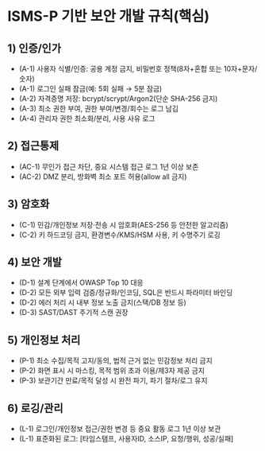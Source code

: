 # ISMS-P 기반 보안 개발 규칙(핵심)

## 1) 인증/인가
- (A-1) 사용자 식별/인증: 공용 계정 금지, 비밀번호 정책(8자+혼합 또는 10자+문자/숫자)
- (A-1) 로그인 실패 잠금(예: 5회 실패 → 5분 잠금)
- (A-2) 자격증명 저장: bcrypt/scrypt/Argon2(단순 SHA-256 금지)
- (A-3) 최소 권한 부여, 권한 부여/변경/회수는 로그 남김
- (A-4) 관리자 권한 최소화/분리, 사용 사유 로그

## 2) 접근통제
- (AC-1) 무인가 접근 차단, 중요 시스템 접근 로그 1년 이상 보존
- (AC-2) DMZ 분리, 방화벽 최소 포트 허용(allow all 금지)

## 3) 암호화
- (C-1) 민감/개인정보 저장·전송 시 암호화(AES-256 등 안전한 알고리즘)
- (C-2) 키 하드코딩 금지, 환경변수/KMS/HSM 사용, 키 수명주기 로깅

## 4) 보안 개발
- (D-1) 설계 단계에서 OWASP Top 10 대응
- (D-2) 모든 외부 입력 검증/정규화/인코딩, SQL은 반드시 파라미터 바인딩
- (D-2) 에러 처리 시 내부 정보 노출 금지(스택/DB 정보 등)
- (D-3) SAST/DAST 주기적 스캔 권장

## 5) 개인정보 처리
- (P-1) 최소 수집/목적 고지/동의, 법적 근거 없는 민감정보 처리 금지
- (P-2) 화면 표시 시 마스킹, 목적 범위 초과 이용/제3자 제공 금지
- (P-3) 보관기간 만료/목적 달성 시 완전 파기, 파기 절차/로그 유지

## 6) 로깅/관리
- (L-1) 로그인/개인정보 접근/권한 변경 등 중요 활동 로그 1년 이상 보관
- (L-1) 표준화된 로그: [타임스탬프, 사용자ID, 소스IP, 요청/행위, 성공/실패]
